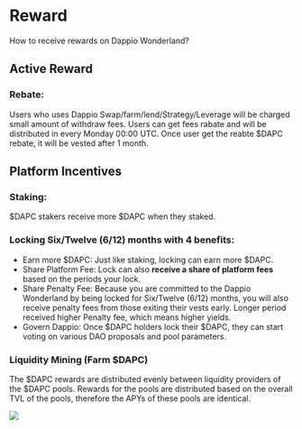 # Reward 

How to receive rewards on Dappio Wonderland? 
        
## Active Reward

### Rebate: 
Users who uses Dappio Swap/farm/lend/Strategy/Leverage will be charged small amount of withdraw fees. Users can get fees rabate and will be distributed in every Monday 00:00 UTC. Once user get the reabte $DAPC rebate, it will be vested after 1 month.


## Platform Incentives

### Staking:

$DAPC stakers receive more $DAPC when they staked. 

### Locking Six/Twelve (6/12) months with 4 benefits:

- Earn more $DAPC: Just like staking, locking can earn more $DAPC. 
- Share Platform Fee:  Lock can also **receive a share of platform fees** based on the periods your lock. 
- Share Penalty Fee: Because you are committed to the Dappio Wonderland by being locked for Six/Twelve (6/12) months, you will also receive penalty fees from those exiting their vests early. Longer period received higher Penalty fee, which means higher yields.
- Govern Dappio: Once $DAPC holders lock their $DAPC, they can start voting on various DAO proposals and pool parameters.

 
### Liquidity Mining (Farm $DAPC)     

The $DAPC rewards are distributed evenly between liquidity providers of the $DAPC pools. Rewards for the pools are distributed based on the overall TVL of the pools, therefore the APYs of these pools are identical.


![](https://hackmd.io/_uploads/H1mm-uzP9.png)




